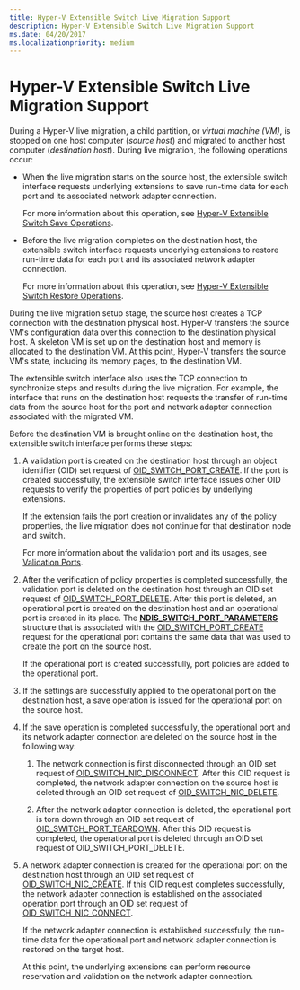 ```yaml
---
title: Hyper-V Extensible Switch Live Migration Support
description: Hyper-V Extensible Switch Live Migration Support
ms.date: 04/20/2017
ms.localizationpriority: medium
---
```


# Hyper-V Extensible Switch Live Migration Support


During a Hyper-V live migration, a child partition, or *virtual machine (VM)*, is stopped on one host computer (*source host*) and migrated to another host computer (*destination host*). During live migration, the following operations occur:

-   When the live migration starts on the source host, the extensible switch interface requests underlying extensions to save run-time data for each port and its associated network adapter connection.

    For more information about this operation, see [Hyper-V Extensible Switch Save Operations](hyper-v-extensible-switch-save-operations.md).

-   Before the live migration completes on the destination host, the extensible switch interface requests underlying extensions to restore run-time data for each port and its associated network adapter connection.

    For more information about this operation, see [Hyper-V Extensible Switch Restore Operations](hyper-v-extensible-switch-restore-operations.md).

During the live migration setup stage, the source host creates a TCP connection with the destination physical host. Hyper-V transfers the source VM's configuration data over this connection to the destination physical host. A skeleton VM is set up on the destination host and memory is allocated to the destination VM. At this point, Hyper-V transfers the source VM's state, including its memory pages, to the destination VM.

The extensible switch interface also uses the TCP connection to synchronize steps and results during the live migration. For example, the interface that runs on the destination host requests the transfer of run-time data from the source host for the port and network adapter connection associated with the migrated VM.

Before the destination VM is brought online on the destination host, the extensible switch interface performs these steps:

1.  A validation port is created on the destination host through an object identifier (OID) set request of [OID\_SWITCH\_PORT\_CREATE](./oid-switch-port-create.md). If the port is created successfully, the extensible switch interface issues other OID requests to verify the properties of port policies by underlying extensions.

    If the extension fails the port creation or invalidates any of the policy properties, the live migration does not continue for that destination node and switch.

    For more information about the validation port and its usages, see [Validation Ports](validation-ports.md).

2.  After the verification of policy properties is completed successfully, the validation port is deleted on the destination host through an OID set request of [OID\_SWITCH\_PORT\_DELETE](./oid-switch-port-delete.md). After this port is deleted, an operational port is created on the destination host and an operational port is created in its place. The [**NDIS\_SWITCH\_PORT\_PARAMETERS**](/windows-hardware/drivers/ddi/ntddndis/ns-ntddndis-_ndis_switch_port_parameters) structure that is associated with the [OID\_SWITCH\_PORT\_CREATE](./oid-switch-port-create.md) request for the operational port contains the same data that was used to create the port on the source host.

    If the operational port is created successfully, port policies are added to the operational port.

3.  If the settings are successfully applied to the operational port on the destination host, a save operation is issued for the operational port on the source host.

4.  If the save operation is completed successfully, the operational port and its network adapter connection are deleted on the source host in the following way:

    1.  The network connection is first disconnected through an OID set request of [OID\_SWITCH\_NIC\_DISCONNECT](./oid-switch-nic-disconnect.md). After this OID request is completed, the network adapter connection on the source host is deleted through an OID set request of [OID\_SWITCH\_NIC\_DELETE](./oid-switch-nic-delete.md).

    2.  After the network adapter connection is deleted, the operational port is torn down through an OID set request of [OID\_SWITCH\_PORT\_TEARDOWN](./oid-switch-port-teardown.md). After this OID request is completed, the operational port is deleted through an OID set request of OID\_SWITCH\_PORT\_DELETE.

5.  A network adapter connection is created for the operational port on the destination host through an OID set request of [OID\_SWITCH\_NIC\_CREATE](./oid-switch-nic-create.md). If this OID request completes successfully, the network adapter connection is established on the associated operation port through an OID set request of [OID\_SWITCH\_NIC\_CONNECT](./oid-switch-nic-connect.md).

    If the network adapter connection is established successfully, the run-time data for the operational port and network adapter connection is restored on the target host.

    At this point, the underlying extensions can perform resource reservation and validation on the network adapter connection.

 

